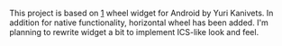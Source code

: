 This project is based on [1] wheel widget for Android by Yuri Kanivets. In addition for native functionality,
horizontal wheel has been added. I'm planning to rewrite widget a bit to implement ICS-like look and feel.

 [1]: http://code.google.com/p/android-wheel/